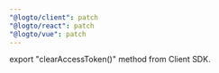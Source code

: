 ```yaml
---
"@logto/client": patch
"@logto/react": patch
"@logto/vue": patch
---
```


export "clearAccessToken()" method from Client SDK.
